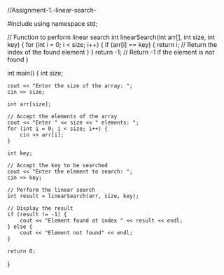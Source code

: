 //Assignment-1.-linear-search-

#include <iostream>
using namespace std;

// Function to perform linear search
int linearSearch(int arr[], int size, int key) {
    for (int i = 0; i < size; i++) {
        if (arr[i] == key) {
            return i; // Return the index of the found element
        }
    }
    return -1; // Return -1 if the element is not found
}

int main() {
    int size;

    cout << "Enter the size of the array: ";
    cin >> size;

    int arr[size];

    // Accept the elements of the array
    cout << "Enter " << size << " elements: ";
    for (int i = 0; i < size; i++) {
        cin >> arr[i];
    }

    int key;

    // Accept the key to be searched
    cout << "Enter the element to search: ";
    cin >> key;

    // Perform the linear search
    int result = linearSearch(arr, size, key);

    // Display the result
    if (result != -1) {
        cout << "Element found at index " << result << endl;
    } else {
        cout << "Element not found" << endl;
    }

    return 0;
}
